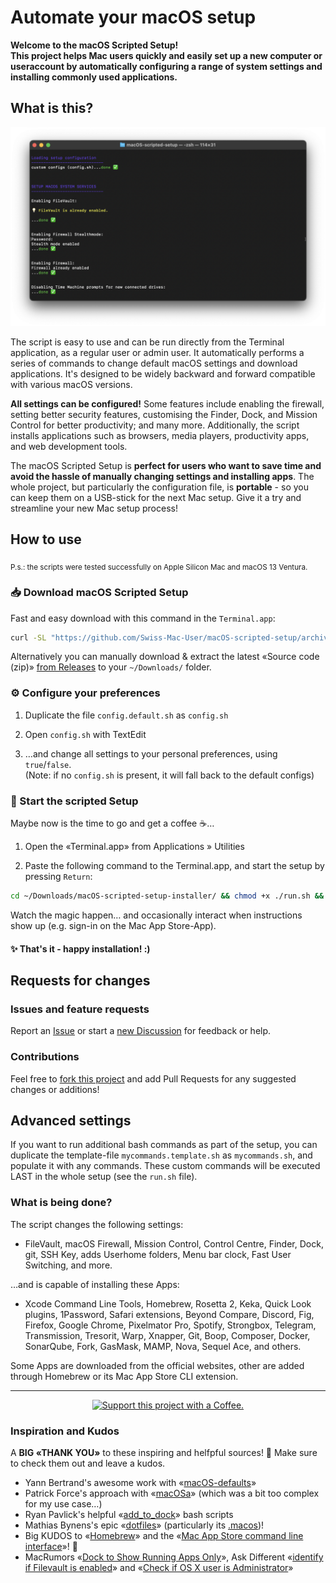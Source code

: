 Automate your macOS setup
===

**Welcome to the macOS Scripted Setup!<br>This project helps Mac users quickly and easily set up a new computer or useraccount by automatically configuring a range of system settings and installing commonly used applications.**

## What is this?

![Screenshot of macOS Scripted Setup in action](/README_demo.png?raw=true)

The script is easy to use and can be run directly from the Terminal application, as a regular user or admin user. It automatically performs a series of commands to change default macOS settings and download applications. It's designed to be widely backward and forward compatible with various macOS versions.

**All settings can be configured!** Some features include enabling the firewall, setting better security features, customising the Finder, Dock, and Mission Control for better productivity; and many more. Additionally, the script installs applications such as browsers, media players, productivity apps, and web development tools.

The macOS Scripted Setup is **perfect for users who want to save time and avoid the hassle of manually changing settings and installing apps**. The whole project, but particularly the configuration file, is **portable** - so you can keep them on a USB-stick for the next Mac setup. Give it a try and streamline your new Mac setup process!

## How to use

<sub>P.s.: the scripts were tested successfully on Apple Silicon Mac and macOS 13 Ventura.</sub>

### 📥 Download macOS Scripted Setup

Fast and easy download with this command in the `Terminal.app`:

```bash
curl -SL "https://github.com/Swiss-Mac-User/macOS-scripted-setup/archive/refs/heads/installer.zip" | tar xz -C "$HOME/Downloads" && open "$HOME/Downloads/macOS-scripted-setup-installer"
```

Alternatively you can manually download & extract the latest «Source code (zip)» [from Releases](/../../releases) to your `~/Downloads/` folder.

### ⚙️ Configure your preferences

1. Duplicate the file `config.default.sh` as `config.sh`

2. Open `config.sh` with TextEdit

3. …and change all settings to your personal preferences, using `true`/`false`.<br>(Note: if no `config.sh` is present, it will fall back to the default configs)

### 🚀 Start the scripted Setup

Maybe now is the time to go and get a coffee ☕️…

1. Open the «Terminal.app» from Applications » Utilities

2. Paste the following command to the Terminal.app, and start the setup by pressing `Return`:

```bash
cd ~/Downloads/macOS-scripted-setup-installer/ && chmod +x ./run.sh && ./run.sh
```

Watch the magic happen… and occasionally interact when instructions show up (e.g. sign-in on the Mac App Store-App).

#### ✨ That's it - happy installation! :)


## Requests for changes

### Issues and feature requests
Report an [Issue](/../../issues) or start a [new Discussion](/../../discussions) for feedback or help.

### Contributions
Feel free to [fork this project](/../../fork) and add Pull Requests for any suggested changes or additions!



## Advanced settings

If you want to run additional bash commands as part of the setup, you can duplicate the template-file `mycommands.template.sh` as `mycommands.sh`, and populate it with any commands. These custom commands will be executed LAST in the whole setup (see the `run.sh` file).

### What is being done?

The script changes the following settings:

* FileVault, macOS Firewall, Mission Control, Control Centre, Finder, Dock, git, SSH Key, adds Userhome folders, Menu bar clock, Fast User Switching, and more.

…and is capable of installing these Apps:

* Xcode Command Line Tools, Homebrew, Rosetta 2, Keka, Quick Look plugins, 1Password, Safari extensions, Beyond Compare, Discord, Fig, Firefox, Google Chrome, Pixelmator Pro, Spotify, Strongbox, Telegram, Transmission, Tresorit, Warp, Xnapper, Git, Boop, Composer, Docker, SonarQube, Fork, GasMask, MAMP, Nova, Sequel Ace, and others.

Some Apps are downloaded from the official websites, other are added through Homebrew or its Mac App Store CLI extension.

---

<p align="center"><a href="https://bmc.link/swissmacuser/">
    <img src="https://cdn.buymeacoffee.com/buttons/default-yellow.png" alt="Support this project with a Coffee." height="40" width="172">
</a></p>

### Inspiration and Kudos

A **BIG «THANK YOU»** to these inspiring and helfpful sources! 🫶 Make sure to check them out and leave a kudos.

* Yann Bertrand's awesome work with «[macOS-defaults](https://github.com/yannbertrand/macos-defaults)»
* Patrick Force's approach with «[macOSa](https://github.com/rockholla/macosa)» (which was a bit too complex for my use case…)
* Ryan Pavlick's helpful «[add_to_dock](https://github.com/ryanpavlick/add_to_dock)» bash scripts
* Mathias Bynens's epic «[dotfiles](https://github.com/mathiasbynens/dotfiles)» (particularly its [.macos](https://github.com/mathiasbynens/dotfiles/blob/main/.macos))!
* Big KUDOS to «[Homebrew](https://github.com/Homebrew/install)» and the «[Mac App Store command line interface](https://github.com/mas-cli/mas)»! 👏
* MacRumors «[Dock to Show Running Apps Only](https://www.macrumors.com/how-to/macos-dock-show-active-apps/)», Ask Different «[identify if Filevault is enabled](https://apple.stackexchange.com/q/70969/86244)» and «[Check if OS X user is Administrator](https://apple.stackexchange.com/a/179531/86244)»
